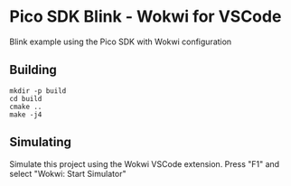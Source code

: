 # Pico SDK Blink - Wokwi for VSCode

Blink example using the Pico SDK with Wokwi configuration

## Building

```
mkdir -p build
cd build
cmake ..
make -j4
```


## Simulating

Simulate this project using the Wokwi VSCode extension. Press "F1" and select "Wokwi: Start Simulator"
